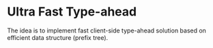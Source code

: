 # Ultra Fast Type-ahead
The idea is to implement fast client-side type-ahead solution based on efficient data structure (prefix tree). 